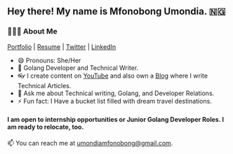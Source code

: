 ## Hey there! My name is Mfonobong Umondia.  🇳🇬
### 👨🏻‍💻 About Me

[Portfolio](mfonobong.dev) | [Resume](https://drive.google.com/drive/folders/1obEgfmF7f-hMTLq0ltqMhEISOzriC1U3?usp=drive_link) | [Twitter](https://x.com/the_ladybella) | [LinkedIn](https://www.linkedin.com/in/bellamfonobong/)

- 😄 Pronouns: She/Her
- 🌱 Golang Developer and Technical Writer.
- 👓 I create content on [YouTube](https://www.youtube.com/@mfonobong) and also own a [Blog](https://mfonobong.hashnode.dev/) where I write Technical Articles.
- 💬 Ask me about Technical writing, Golang, and Developer Relations.
- ⚡ Fun fact: I Have a bucket list filled with dream travel destinations.

#### I am open to internship opportunities or Junior Golang Developer Roles. I am ready to relocate, too. 

📫 You can reach me at umondiamfonobong@gmail.com.

<!--
**mfonobongd/mfonobongd** is a ✨ _special_ ✨ repository because its `README.md` (this file) appears on your GitHub profile.


Here are some ideas to get you started:

- 🔭 I’m currently working on ...
- 🌱 I’m currently learning ...
- 👯 I’m looking to collaborate on ...
- 🤔 I’m looking for help with ...
- 💬 Ask me about ...
- 📫 How to reach me: ...
- 😄 Pronouns: ...
- ⚡ Fun fact: ...
-->
